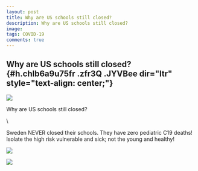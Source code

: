 ```yaml
---
layout: post
title: Why are US schools still closed?
description: Why are US schools still closed?
image: 
tags: COVID-19
comments: true
---
```


Why are US schools still closed? {#h.chlb6a9u75fr .zfr3Q .JYVBee dir="ltr" style="text-align: center;"}
--------------------------------

[![](https://lh5.googleusercontent.com/S1FzdnZ6IDAPCZC0HSE9_go9EnU6tlQyFspTZNB9ff4jzIcf1LsFCM4JkF8AC5_3SBP7MoNkM_5fPFqn7WXsw7fTBu5ohXZO_elJvAqgzfzg19HbVTo=w1280)](https://www.google.com/url?q=https%3A%2F%2Fredcap.med.usc.edu%2Fsurveys%2F%3Fs%3DJ7KEL4YTKT&sa=D&sntz=1&usg=AFQjCNGgmJPVlIxKzdq9Pd16K5HC0kstRQ)

Why are US schools still closed?

\

Sweden NEVER closed their schools. They have zero pediatric C19 deaths!
Isolate the high risk vulnerable and sick; not the young and healthy!

![](https://lh3.googleusercontent.com/RFziFgvzSlFog7qFG82VZaMMzqpnPDH1U3ZgSaGfvQACpH4rECG4oGGMjblZACf1GgLbEVGO_yV1B_4TkPEp8SOm6vP8mIhjP5OykCqBxqPYEvKKLmI=w1280)

![](https://lh6.googleusercontent.com/DMZa4DyuKqAbPeIROEwFaxVInu3gor9Z3qIJNS4bRwUjnRzbZqtn2lVYFWnlj5mg2Q5-0bJbdOYA5tdnSHzfKib9IlqGfby3smEvnTs5ZTsizWRi4go=w1280)
